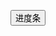 <Loading v-if="loading"></Loading>

<div class="p10">
    <Button @click="loading=!loading">进度条</Button>
</div>

<script>
export default {
  data() {
    return {
      loading: false
    };
  }
};
</script>

<style lang="scss">

</style>